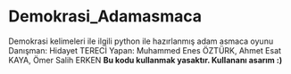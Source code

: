 # Demokrasi_Adamasmaca
Demokrasi kelimeleri ile ilgili python ile hazırlanmış adam asmaca oyunu
Danışman: Hidayet TERECİ
Yapan: Muhammed Enes ÖZTÜRK, Ahmet Esat KAYA, Ömer Salih ERKEN
**Bu kodu kullanmak yasaktır. Kullananı asarım :)**
